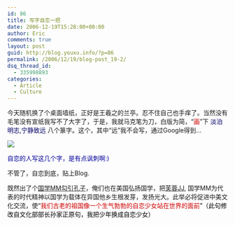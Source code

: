 ```yaml
---
id: 86
title: 写字自恋一把
date: 2006-12-19T15:28:00+00:00
author: Eric
comments: true
layout: post
guid: http://blog.youxu.info/?p=86
permalink: /2006/12/19/blog-post_19-2/
dsq_thread_id:
  - 335998893
categories:
  - Article
  - Culture
---
```

今天随机换了个桌面墙纸，正好是王羲之的兰亭。忍不住自己也手痒了。当然没有毛笔没有宣纸我写不了大字了，于是，我就马克笔为刀，白版为简，“<span style="color: #cc0000">画</span>”下 <span style="color: #000066">淡泊明志,宁静致远</span> 八个篆字。这个，其中“远”我不会写，通过Google得到&#8230;
  
[<img src="http://bp2.blogger.com/_nh6g6zGmGz8/RYhpJI2QClI/AAAAAAAAAJ0/k5yK6UlS5hk/s320/cali.jpg" style="cursor: pointer" id="BLOGGER_PHOTO_ID_5010370191164443218" border="0" />](http://bp2.blogger.com/_nh6g6zGmGz8/RYhpJI2QClI/AAAAAAAAAJ0/k5yK6UlS5hk/s1600-h/cali.jpg)

<span style="color: #000099">自恋的人写这几个字，是有点讽刺啊:)</span>
  
不管了，自恋到底，贴上Blog.

既然出了个[国学MM勾引孔子](http://news.qq.com/a/20061107/002023_1.htm)，俺们也在美国弘扬国学，把[芙蓉JJ](http://datalib.ent.qq.com/star/1463/index.shtml), 国学MM为代表的时代精神以国学为载体在异国他乡生根发芽，发扬光大。此举必将促进中美文化交流，使“<span style="color: #cc0000">我们古老的祖国像</span><span style="color: #cc0000">一个生气勃勃的自恋少女站在世界的面前</span><span style="color: #000000">”（此句修改自文化部部长孙家正原句，我把少年换成自恋少女）</span>
